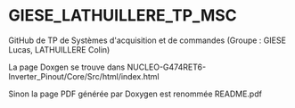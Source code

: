 # GIESE_LATHUILLERE_TP_MSC
GitHub de TP de Systèmes d'acquisition et de commandes (Groupe : GIESE Lucas, LATHUILLERE Colin)


La page Doxgen se trouve dans NUCLEO-G474RET6-Inverter_Pinout/Core/Src/html/index.html

Sinon la page PDF générée par Doxygen est renommée README.pdf